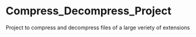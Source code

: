 # Compress_Decompress_Project
Project to compress and decompress files of a large veriety of extensions
